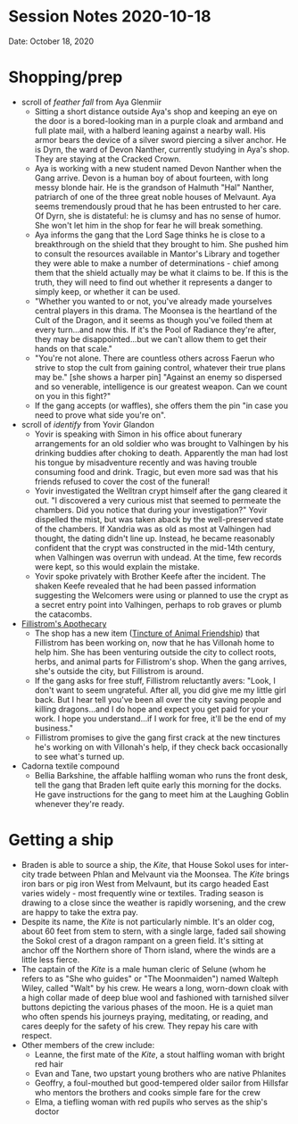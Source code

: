 # Session Notes 2020-10-18

Date: October 18, 2020

# Shopping/prep

- scroll of *feather fall* from Aya Glenmiir
    - Sitting a short distance outside Aya's shop and keeping an eye on the door is a bored-looking man in a purple cloak and armband and full plate mail, with a halberd leaning against a nearby wall. His armor bears the device of a silver sword piercing a silver anchor. He is Dyrn, the ward of Devon Nanther, currently studying in Aya's shop. They are staying at the Cracked Crown.
    - Aya is working with a new student named Devon Nanther when the Gang arrive. Devon is a human boy of about fourteen, with long messy blonde hair. He is the grandson of Halmuth "Hal" Nanther, patriarch of one of the three great noble houses of Melvaunt. Aya seems tremendously proud that he has been entrusted to her care. Of Dyrn, she is distateful: he is clumsy and has no sense of humor. She won't let him in the shop for fear he will break something.
    - Aya informs the gang that the Lord Sage thinks he is close to a breakthrough on the shield that they brought to him. She pushed him to consult the resources available in Mantor's Library and together they were able to make a number of determinations - chief among them that the shield actually may be what it claims to be. If this is the truth, they will need to find out whether it represents a danger to simply keep, or whether it can be used.
    - "Whether you wanted to or not, you've already made yourselves central players in this drama. The Moonsea is the heartland of the Cult of the Dragon, and it seems as though you've foiled them at every turn...and now this. If it's the Pool of Radiance they're after, they may be disappointed...but we can't allow them to get their hands on that scale."
    - "You're not alone. There are countless others across Faerun who strive to stop the cult from gaining control, whatever their true plans may be." [she shows a harper pin] "Against an enemy so dispersed and so venerable, intelligence is our greatest weapon. Can we count on you in this fight?"
    - If the gang accepts (or waffles), she offers them the pin "in case you need to prove what side you're on".
- scroll of *identify* from Yovir Glandon
    - Yovir is speaking with Simon in his office about funerary arrangements for an old soldier who was brought to Valhingen by his drinking buddies after choking to death. Apparently the man had lost his tongue by misadventure recently and was having trouble consuming food and drink. Tragic, but even more sad was that his friends refused to cover the cost of the funeral!
    - Yovir investigated the Welltran crypt himself after the gang cleared it out. "I discovered a very curious mist that seemed to permeate the chambers. Did you notice that during your investigation?" Yovir dispelled the mist, but was taken aback by the well-preserved state of the chambers. If Xandria was as old as most at Valhingen had thought, the dating didn't line up. Instead, he became reasonably confident that the crypt was constructed in the mid-14th century, when Valhingen was overrun with undead. At the time, few records were kept, so this would explain the mistake.
    - Yovir spoke privately with Brother Keefe after the incident. The shaken Keefe revealed that he had been passed information suggesting the Welcomers were using or planned to use the crypt as a secret entry point into Valhingen, perhaps to rob graves or plumb the catacombs.
- [Fillistrom's Apothecary](../Characters/Fillistrom%20Wunderkundoodle/%F0%9F%8C%BF%20Fillistrom%27s%20Apothecary/%21index.md)
    - The shop has a new item ([Tincture of Animal Friendship](../Characters/Fillistrom%20Wunderkundoodle/%F0%9F%8C%BF%20Fillistrom%27s%20Apothecary/%F0%9F%8C%BF%20Items%20for%20sale/Tincture%20of%20Animal%20Friendship.md)) that Fillistrom has been working on, now that he has Villonah home to help him. She has been venturing outside the city to collect roots, herbs, and animal parts for Fillistrom's shop. When the gang arrives, she's outside the city, but Fillistrom is around.
    - If the gang asks for free stuff, Fillistrom reluctantly avers: "Look, I don't want to seem ungrateful. After all, you did give me my little girl back. But I hear tell you've been all over the city saving people and killing dragons...and I do hope and expect you get paid for your work. I hope you understand...if I work for free, it'll be the end of my business."
    - Fillistrom promises to give the gang first crack at the new tinctures he's working on with Villonah's help, if they check back occasionally to see what's turned up.
- Cadorna textile compound
    - Bellia Barkshine, the affable halfling woman who runs the front desk, tell the gang that Braden left quite early this morning for the docks. He gave instructions for the gang to meet him at the Laughing Goblin whenever they're ready.

# Getting a ship

- Braden is able to source a ship, the *Kite*, that House Sokol uses for inter-city trade between Phlan and Melvaunt via the Moonsea. The *Kite* brings iron bars or pig iron West from Melvaunt, but its cargo headed East varies widely - most frequently wine or textiles. Trading season is drawing to a close since the weather is rapidly worsening, and the crew are happy to take the extra pay.
- Despite its name, the *Kite* is not particularly nimble. It's an older cog, about 60 feet from stem to stern, with a single large, faded sail showing the Sokol crest of a dragon rampant on a green field. It's sitting at anchor off the Northern shore of Thorn island, where the winds are a little less fierce.
- The captain of the *Kite* is a male human cleric of Selune (whom he refers to as "She who guides" or "The Moonmaiden") named Walteph Wiley, called "Walt" by his crew. He wears a long, worn-down cloak with a high collar made of deep blue wool and fashioned with tarnished silver buttons depicting the various phases of the moon. He is a quiet man who often spends his journeys praying, meditating, or reading, and cares deeply for the safety of his crew. They repay his care with respect.
- Other members of the crew include:
    - Leanne, the first mate of the *Kite*, a stout halfling woman with bright red hair
    - Evan and Tane, two upstart young brothers who are native Phlanites
    - Geoffry, a foul-mouthed but good-tempered older sailor from Hillsfar who mentors the brothers and cooks simple fare for the crew
    - Elma, a tiefling woman with red pupils who serves as the ship's doctor